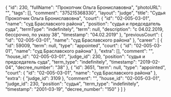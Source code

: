 {
    "id": 230,
    "fullName": "Прокопчик Ольга Брониславовна",
    "photoURL": "",
    "tags": [],
    "comment": "375215368330",
    "layout": "judge",
    "title": "Судья Прокопчик Ольга Брониславовна",
    "court": {
        "id": "02-005-03-01",
        "name": "суд Браславского района",
        "position": "судья и председатель суда",
        "termType": "indefinitely",
        "term": null,
        "description": "c 04.02.2019, бессрочно, по указу 38",
        "timestamp": "04.02.2019"
    },
    "previousCourt": {
        "id": "02-005-03-01",
        "name": "суд Браславского района"
    },
    "career": [
        {
            "id": 59009,
            "term": null,
            "type": "appointed",
            "court": {
                "id": "02-005-03-01",
                "name": "суд Браславского района"
            },
            "extra": [],
            "comment": "",
            "house_id": "02-005-03-01",
            "judge_id": 230,
            "position": "судья и председатель суда",
            "term_type": "indefinitely",
            "timestamp": "2019-02-04",
            "decree_number": "38"
        },
        {
            "id": 3651,
            "term": null,
            "type": "appointed",
            "court": {
                "id": "02-005-03-01",
                "name": "суд Браславского района"
            },
            "extra": {
                "judge_id": 3109
            },
            "comment": "",
            "house_id": "02-005-03-01",
            "judge_id": 230,
            "position": "судья",
            "term_type": "indefinitely",
            "timestamp": "2001-03-19",
            "decree_number": "150"
        }
    ]
}